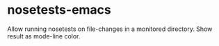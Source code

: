 nosetests-emacs
===============

Allow running nosetests on file-changes in a monitored directory. Show result as mode-line color.
